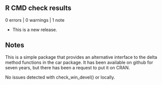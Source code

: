 ## R CMD check results

0 errors | 0 warnings | 1 note

* This is a new release.

## Notes

This is a simple package that provides an alternative interface to the delta method
functions in the car package. It has been available on github for seven years, but 
there has been a request to put it on CRAN.

No issues detected with check_win_devel() or locally.

